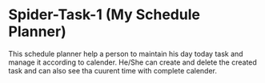 # Spider-Task-1 (My Schedule Planner)
This schedule planner help a person to maintain his day today task and manage it according to calender. He/She can create and delete the created task and can also see tha cuurent time with complete calender. 
